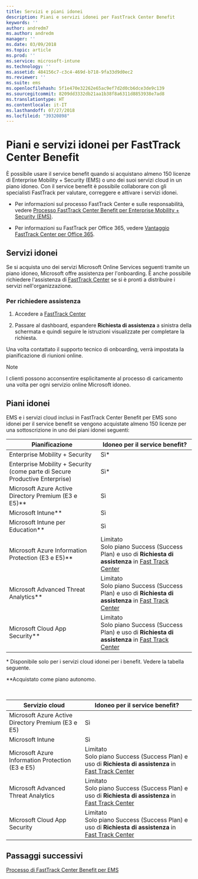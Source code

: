```yaml
---
title: Servizi e piani idonei
description: Piani e servizi idonei per FastTrack Center Benefit
keywords: ''
author: andredm7
ms.author: andredm
manager: ''
ms.date: 03/09/2018
ms.topic: article
ms.prod: ''
ms.service: microsoft-intune
ms.technology: ''
ms.assetid: 484156c7-c3c4-469d-b718-9fa33d9d0ec2
ms.reviewer: ''
ms.suite: ems
ms.openlocfilehash: 5f1e470e32262e65ac9ef7d2d0cb6dce3de9c139
ms.sourcegitcommit: 8209dd3332db21aa1b38f8a6311d8853938e7ad8
ms.translationtype: HT
ms.contentlocale: it-IT
ms.lasthandoff: 07/27/2018
ms.locfileid: "39320898"
---
```

# <a name="fasttrack-center-benefit-eligible-services-and-plans"></a>Piani e servizi idonei per FastTrack Center Benefit
È possibile usare il service benefit quando si acquistano almeno 150 licenze di Enterprise Mobility + Security (EMS) o uno dei suoi servizi cloud in un piano idoneo. Con il service benefit è possibile collaborare con gli specialisti FastTrack per valutare, correggere e attivare i servizi idonei.

- Per informazioni sul processo FastTrack Center e sulle responsabilità, vedere [Processo FastTrack Center Benefit per Enterprise Mobility + Security (EMS)](fasttrack-center-benefit-process-for-enterprise-mobility-suite-ems.md).

- Per informazioni su FastTrack per Office 365, vedere [Vantaggio FastTrack Center per Office 365](https://docs.microsoft.com/fasttrack/fasttrack-benefit-for-office-365).

## <a name="eligible-services"></a>Servizi idonei

Se si acquista uno dei servizi Microsoft Online Services seguenti tramite un piano idoneo, Microsoft offre assistenza per l'onboarding. È anche possibile richiedere l'assistenza di [FastTrack Center](http://fasttrack.microsoft.com/) se si è pronti a distribuire i servizi nell'organizzazione.

### <a name="to-request-assistance"></a>Per richiedere assistenza

1. Accedere a [FastTrack Center](http://fasttrack.microsoft.com/)

2. Passare al dashboard, espandere **Richiesta di assistenza** a sinistra della schermata e quindi seguire le istruzioni visualizzate per completare la richiesta.

Una volta contattato il supporto tecnico di onboarding, verrà impostata la pianificazione di riunioni online.

> [!NOTE]
> I clienti possono acconsentire esplicitamente al processo di caricamento una volta per ogni servizio online Microsoft idoneo.

## <a name="eligible-plans"></a>Piani idonei
EMS e i servizi cloud inclusi in FastTrack Center Benefit per EMS sono idonei per il service benefit se vengono acquistate almeno 150 licenze per una sottoscrizione in uno dei piani idonei seguenti:

|Pianificazione|Idoneo per il service benefit?|
|--------|-------------------------------------|
|Enterprise Mobility + Security |Sì*|
|Enterprise Mobility + Security (come parte di Secure Productive Enterprise)|Sì*|
|Microsoft Azure Active Directory Premium (E3 e E5)**|Sì|
|Microsoft Intune**|Sì|
|Microsoft Intune per Education** |Sì |
|Microsoft Azure Information Protection (E3 e E5)**|Limitato</br>Solo piano Success (Success Plan) e uso di **Richiesta di assistenza** in [Fast Track Center](https://fasttrack.microsoft.com/)|
|Microsoft Advanced Threat Analytics**|Limitato</br>Solo piano Success (Success Plan) e uso di **Richiesta di assistenza** in [Fast Track Center](https://fasttrack.microsoft.com/)|
|Microsoft Cloud App Security**|Limitato</br>Solo piano Success (Success Plan) e uso di **Richiesta di assistenza** in [Fast Track Center](https://fasttrack.microsoft.com/)|

&ast; Disponibile solo per i servizi cloud idonei per i benefit. Vedere la tabella seguente.

\*\*Acquistato come piano autonomo.

&nbsp;

|Servizio cloud|Idoneo per il service benefit?|
|--------|-------------------------------------|
|Microsoft Azure Active Directory Premium (E3 e E5)|Sì|
|Microsoft Intune|Sì|
|Microsoft Azure Information Protection (E3 e E5)|Limitato</br>Solo piano Success (Success Plan) e uso di **Richiesta di assistenza** in [Fast Track Center](https://fasttrack.microsoft.com/)|
|Microsoft Advanced Threat Analytics|Limitato</br>Solo piano Success (Success Plan) e uso di **Richiesta di assistenza** in [Fast Track Center](https://fasttrack.microsoft.com/)|
|Microsoft Cloud App Security|Limitato</br>Solo piano Success (Success Plan) e uso di **Richiesta di assistenza** in [Fast Track Center](https://fasttrack.microsoft.com/)|

## <a name="next-steps"></a>Passaggi successivi

[Processo di FastTrack Center Benefit per EMS](fasttrack-center-benefit-process-for-ems-environment-expectations.md)
